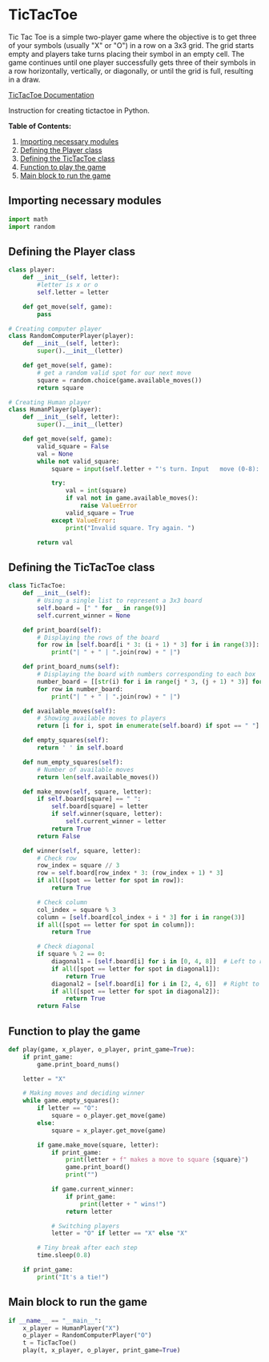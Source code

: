# TicTacToe

Tic Tac Toe is a simple two-player game where the objective is to get three of your symbols (usually "X" or "O") in a row on a 3x3 grid. The grid starts empty and players take turns placing their symbol in an empty cell. The game continues until one player successfully gets three of their symbols in a row horizontally, vertically, or diagonally, or until the grid is full, resulting in a draw.

[TicTacToe Documentation](https://github.com/bishantkc/Python-beginner-projects/blob/main/tic_tac_toe.py)

Instruction for creating tictactoe in Python.

**Table of Contents:**

1. [Importing necessary modules](#Importing-necessary-modules)
2. [Defining the Player class](#defining-the-player-class)
3. [Defining the TicTacToe class](#defining-the-tictactoe-class)
4. [Function to play the game](#function-to-play-the-game)
5. [Main block to run the game](#main-block-to-run-the-game)

## Importing necessary modules
```py 
import math
import random
```

## Defining the Player class
```py
class player:
    def __init__(self, letter):
        #letter is x or o
        self.letter = letter

    def get_move(self, game):
        pass

# Creating computer player
class RandomComputerPlayer(player):
    def __init__(self, letter):
        super().__init__(letter)

    def get_move(self, game):
        # get a random valid spot for our next move
        square = random.choice(game.available_moves())
        return square

# Creating Human player
class HumanPlayer(player):
    def __init__(self, letter):
        super().__init__(letter)

    def get_move(self, game):
        valid_square = False
        val = None
        while not valid_square:
            square = input(self.letter + "'s turn. Input   move (0-8): ")

            try:
                val = int(square)
                if val not in game.available_moves():
                    raise ValueError
                valid_square = True
            except ValueError:
                print("Invalid square. Try again. ")

        return val
```
## Defining the TicTacToe class
```py
class TicTacToe:
    def __init__(self):
        # Using a single list to represent a 3x3 board
        self.board = [" " for _ in range(9)]  
        self.current_winner = None 

    def print_board(self):
        # Displaying the rows of the board
        for row in [self.board[i * 3: (i + 1) * 3] for i in range(3)]:
            print("| " + " | ".join(row) + " |")

    def print_board_nums(self):
        # Displaying the board with numbers corresponding to each box
        number_board = [[str(i) for i in range(j * 3, (j + 1) * 3)] for j in range(3)]
        for row in number_board:
            print("| " + " | ".join(row) + " |")

    def available_moves(self):
        # Showing available moves to players
        return [i for i, spot in enumerate(self.board) if spot == " "]

    def empty_squares(self):
        return ' ' in self.board

    def num_empty_squares(self):
        # Number of available moves
        return len(self.available_moves())  

    def make_move(self, square, letter):
        if self.board[square] == " ":
            self.board[square] = letter
            if self.winner(square, letter):
                self.current_winner = letter
            return True
        return False

    def winner(self, square, letter):
        # Check row
        row_index = square // 3
        row = self.board[row_index * 3: (row_index + 1) * 3]
        if all([spot == letter for spot in row]):
            return True

        # Check column
        col_index = square % 3
        column = [self.board[col_index + i * 3] for i in range(3)]
        if all([spot == letter for spot in column]):
            return True

        # Check diagonal
        if square % 2 == 0:
            diagonal1 = [self.board[i] for i in [0, 4, 8]]  # Left to right diagonal
            if all([spot == letter for spot in diagonal1]):
                return True
            diagonal2 = [self.board[i] for i in [2, 4, 6]]  # Right to left diagonal
            if all([spot == letter for spot in diagonal2]):
                return True
        return False
```

## Function to play the game
```py
def play(game, x_player, o_player, print_game=True):
    if print_game:
        game.print_board_nums()

    letter = "X"

    # Making moves and deciding winner
    while game.empty_squares():
        if letter == "O":
            square = o_player.get_move(game)
        else:
            square = x_player.get_move(game)

        if game.make_move(square, letter):
            if print_game:
                print(letter + f" makes a move to square {square}")
                game.print_board()
                print("")

            if game.current_winner:
                if print_game:
                    print(letter + " wins!")
                return letter

            # Switching players
            letter = "O" if letter == "X" else "X" 

        # Tiny break after each step
        time.sleep(0.8)  

    if print_game:
        print("It's a tie!")
```

## Main block to run the game
```py
if __name__ == "__main__":
    x_player = HumanPlayer("X")
    o_player = RandomComputerPlayer("O")
    t = TicTacToe()
    play(t, x_player, o_player, print_game=True)
```